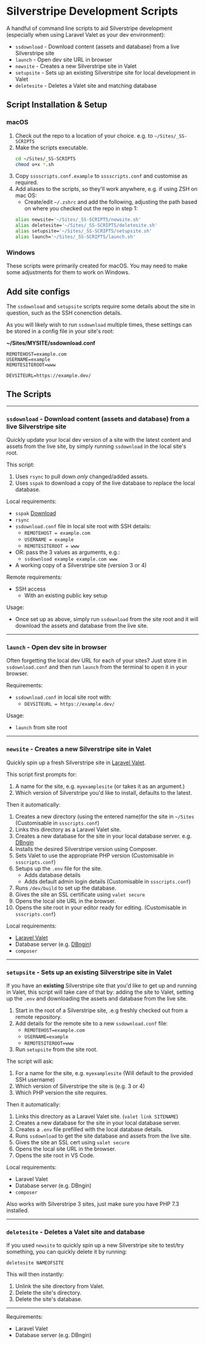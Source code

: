 # Silverstripe Development Scripts

A handful of command line scripts to aid Silverstripe development (especially when using Laravel Valet as your dev environment):

* `ssdownload` - Download content (assets and database) from a live Silverstripe site
* `launch` - Open dev site URL in browser
* `newsite` - Creates a new Silverstripe site in Valet
* `setupsite` - Sets up an existing Silverstripe site for local development in Valet
* `deletesite` - Deletes a Valet site and matching database

## Script Installation & Setup

### macOS
1. Check out the repo to a location of your choice. e.g. to `~/Sites/_SS-SCRIPTS`
2. Make the scripts executable.
    ````bash
    cd ~/Sites/_SS-SCRIPTS
    chmod u+x *.sh
    ````
2. Copy `sssscripts.conf.example` to `sssscripts.conf` and customise as required.
3. Add aliases to the scripts, so they'll work anywhere, e.g. if using ZSH on mac OS:
    * Create/edit `~/.zshrc` and add the following, adjusting the path based on where you checked out the repo in step 1:
    ````bash
    alias newsite='~/Sites/_SS-SCRIPTS/newsite.sh'
    alias deletesite='~/Sites/_SS-SCRIPTS/deletesite.sh'
    alias setupsite='~/Sites/_SS-SCRIPTS/setupsite.sh'
    alias launch='~/Sites/_SS-SCRIPTS/launch.sh'
    ````

### Windows
These scripts were primarily created for macOS. You may need to make some adjustments for them to work on Windows.

## Add site configs

The `ssdownload` and `setupsite` scripts require some details about the site in question, such as the SSH conenction details. 

As you will likely wish to run `ssdownload` multiple times, these settings can be stored in a config file in your site's root:

__~/Sites/MYSITE/ssdownload.conf__
````
REMOTEHOST=example.com
USERNAME=example
REMOTESITEROOT=www

DEVSITEURL=https://example.dev/
````


## The Scripts
---

### `ssdownload` - Download content (assets and database) from a live Silverstripe site
Quickly update your local dev version of a site with the latest content and assets from the live site, by simply running `ssdownload` in the local site's root.

This script:
1. Uses `rsync` to pull down *only* changed/added assets.
2. Uses `sspak` to download a copy of the live database to replace the local database.

Local requirements:
* `sspak` [Download](https://github.com/silverstripe/sspak)
* `rsync`
* `ssdownload.conf` file in local site root with SSH details:
    * `REMOTEHOST = example.com`
    * `USERNAME = example`
    * `REMOTESITEROOT = www`
* OR: pass the 3 values as arguments, e.g.:
    * `ssdownload example example.com www`
* A working copy of a Silverstripe site (version 3 or 4)

Remote requirements:
* SSH access
    * With an existing public key setup

Usage:
* Once set up as above, simply run `ssdownload` from the site root and it will download the assets and database from the live site.

---

### `launch` - Open dev site in browser
Often forgetting the local dev URL for each of your sites? Just store it in `ssdownload.conf` and then run `launch` from the terminal to open it in your browser.

Requirements:
* `ssdownload.conf` in local site root with:
  * `DEVSITEURL = https://example.dev/`

Usage:
* `launch` from site root

---

### `newsite` - Creates a new Silverstripe site in Valet
Quickly spin up a fresh Silverstripe site in [Laravel Valet](https://laravel.com/docs/9.x/valet).

This script first prompts for:

1. A name for the site, e.g. `myexamplesite` (or takes it as an argument.)
2. Which version of Silverstripe you'd like to install, defaults to the latest.

Then it automatically:

1. Creates a new directory (using the entered name)for the site in `~/Sites` (Customisable in `ssscripts.conf`)
2. Links this directory as a Laravel Valet site.
2. Creates a new database for the site in your local database server. e.g. [DBngin](https://dbngin.com/)
4. Installs the desired Silverstripe version using Composer.
5. Sets Valet to use the appropriate PHP version (Customisable in `ssscripts.conf`)
5. Setups up the `.env` file for the site.
    * Adds database details
    * Adds default admin login details (Customisable in `ssscripts.conf`)
6. Runs `/dev/build` to set up the database.
7. Gives the site an SSL certificate using `valet secure`
8. Opens the local site URL in the browser.
9. Opens the site root in your editor ready for editing. (Customisable in `ssscripts.conf`)

Local requirements:
* [Laravel Valet](https://laravel.com/docs/9.x/valet)
* Database server (e.g. [DBngin](https://dbngin.com/))
* `composer`

---

### `setupsite` - Sets up an existing Silverstripe site in Valet

If you have an __existing__ Silverstripe site that you'd like to get up and running in Valet, this script will take care of that by: adding the site to Valet, setting up the `.env` and downloading the assets and database from the live site.

1. Start in the root of a Silverstripe site, .e.g freshly checked out from a remote repository.
2. Add details for the remote site to a new `ssdownload.conf` file:
    * `REMOTEHOST=example.com`
    * `USERNAME=example`
    * `REMOTESITEROOT=www`
3. Run `setupsite` from the site root.

The script will ask:
1. For a name for the site, e.g. `myexamplesite` (Will default to the provided SSH username) 
2. Which version of Silverstripe the site is (e.g. 3 or 4)
3. Which PHP version the site requires.

Then it automatically:
1. Links this directory as a Laravel Valet site. (`valet link SITENAME`)
2. Creates a new database for the site in your local database server.
3. Creates a `.env` file prefilled with the local database details.
4. Runs `ssdownload` to get the site database and assets from the live site.
7. Gives the site an SSL cert using `valet secure`
8. Opens the local site URL in the browser.
9. Opens the site root in VS Code.

Local requirements:
* Laravel Valet
* Database server (e.g. DBngin)
* `composer`

Also works with Silverstripe 3 sites, just make sure you have PHP 7.3 installed.

---

### `deletesite` - Deletes a Valet site and database

If you used `newsite` to quickly spin up a new Silverstripe site to test/try something, you can quickly delete it by running:
````
deletesite NAMEOFSITE
````
This will then instantly:
1. Unlink the site directory from Valet.
2. Delete the site's directory.
3. Delete the site's database.
---

Requirements:
* Laravel Valet
* Database server (e.g. DBngin)
